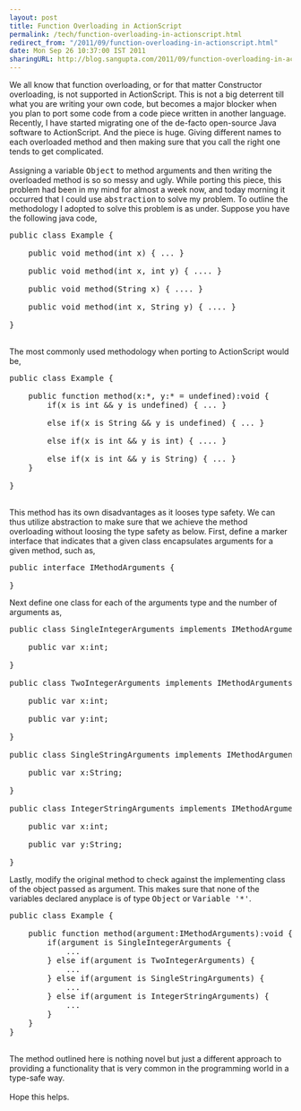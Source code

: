 ```yaml
---
layout: post
title: Function Overloading in ActionScript
permalink: /tech/function-overloading-in-actionscript.html
redirect_from: "/2011/09/function-overloading-in-actionscript.html"
date: Mon Sep 26 10:37:00 IST 2011
sharingURL: http://blog.sangupta.com/2011/09/function-overloading-in-actionscript.html
---
```


We all know that function overloading, or for that matter Constructor overloading, is not supported in ActionScript. This is not a big deterrent till what you are writing your own code, but becomes a major blocker when you plan to port some code from a code piece written in another language. Recently, I have started migrating one of the de-facto open-source Java software to ActionScript. And the piece is huge. Giving different names to each overloaded method and then making sure that you call the right one tends to get complicated.
<br>
<br>Assigning a variable 
<tt>Object</tt> to method arguments and then writing the overloaded method is so so messy and ugly. While porting this piece, this problem had been in my mind for almost a week now, and today morning it occurred that I could use 
<tt>abstraction</tt> to solve my problem. To outline the methodology I adopted to solve this problem is as under. Suppose you have the following java code, 
<br>
<pre class="brush: java">public class Example {<br><br>    public void method(int x) { ... }<br><br>    public void method(int x, int y) { .... }<br><br>    public void method(String x) { .... }<br><br>    public void method(int x, String y) { .... }<br><br>}</pre>
<br>The most commonly used methodology when porting to ActionScript would be,
<br>
<pre class="brush: as3">public class Example {<br><br>    public function method(x:*, y:* = undefined):void {<br>        if(x is int &amp;&amp; y is undefined) { ... }<br><br>        else if(x is String &amp;&amp; y is undefined) { ... }<br><br>        else if(x is int &amp;&amp; y is int) { .... }<br><br>        else if(x is int &amp;&amp; y is String) { ... }<br>    }<br><br>}</pre>
<br>This method has its own disadvantages as it looses type safety. We can thus utilize abstraction to make sure that we achieve the method overloading without loosing the type safety as below. First, define a marker interface that indicates that a given class encapsulates arguments for a given method, such as,
<br>
<pre class="brush: as3">public interface IMethodArguments {<br><br>}<br></pre>Next define one class for each of the arguments type and the number of arguments as,
<br>
<pre class="brush: as3">public class SingleIntegerArguments implements IMethodArguments {<br><br>    public var x:int;<br><br>}<br><br>public class TwoIntegerArguments implements IMethodArguments {<br><br>    public var x:int;<br><br>    public var y:int;<br><br>}<br><br>public class SingleStringArguments implements IMethodArguments {<br><br>    public var x:String;<br><br>}<br><br>public class IntegerStringArguments implements IMethodArguments {<br><br>    public var x:int;<br><br>    public var y:String;<br><br>}<br></pre>Lastly, modify the original method to check against the implementing class of the object passed as argument. This makes sure that none of the variables declared anyplace is of type 
<tt>Object</tt> or 
<tt>Variable '*'</tt>.
<br>
<pre class="brush: as3">public class Example {<br><br>    public function method(argument:IMethodArguments):void {<br>        if(argument is SingleIntegerArguments {<br>            ...<br>        } else if(argument is TwoIntegerArguments) {<br>            ...<br>        } else if(argument is SingleStringArguments) {<br>            ...<br>        } else if(argument is IntegerStringArguments) {<br>            ...<br>        }<br>    }<br>}</pre>
<br>The method outlined here is nothing novel but just a different approach to providing a functionality that is very common in the programming world in a type-safe way.
<br>
<br>Hope this helps.
<br>
